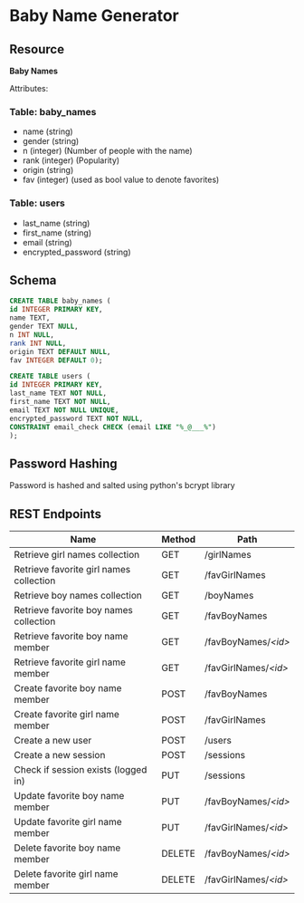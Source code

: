 # Baby Name Generator

## Resource

**Baby Names**

Attributes:

### Table: baby_names 
* name (string)
* gender (string)
* n (integer) (Number of people with the name)
* rank (integer) (Popularity)
* origin (string)
* fav (integer) (used as bool value to denote favorites)

### Table: users
* last_name (string)
* first_name (string)
* email (string)
* encrypted_password (string)

## Schema

```sql
CREATE TABLE baby_names (
id INTEGER PRIMARY KEY,
name TEXT,
gender TEXT NULL,
n INT NULL,
rank INT NULL,
origin TEXT DEFAULT NULL,
fav INTEGER DEFAULT 0);
```

```sql
CREATE TABLE users (
id INTEGER PRIMARY KEY,
last_name TEXT NOT NULL,
first_name TEXT NOT NULL,
email TEXT NOT NULL UNIQUE,
encrypted_password TEXT NOT NULL,
CONSTRAINT email_check CHECK (email LIKE "%_@___%")
);
```

## Password Hashing
Password is hashed and salted using python's bcrypt library

## REST Endpoints

Name                           		    	| Method | Path
----------------------------------------|--------|------------------
Retrieve girl names collection 		    | GET    | /girlNames
Retrieve favorite girl names collection | GET    | /favGirlNames
Retrieve boy names collection 		    | GET    | /boyNames
Retrieve favorite boy names collection	| GET    | /favBoyNames
Retrieve favorite boy name member       | GET    | /favBoyNames/*\<id\>*
Retrieve favorite girl name member      | GET    | /favGirlNames/*\<id\>*
Create favorite boy name member         | POST   | /favBoyNames
Create favorite girl name member        | POST   | /favGirlNames
Create a new user				        | POST   | /users
Create a new session			        | POST   | /sessions
Check if session exists (logged in)     | PUT	 | /sessions
Update favorite boy name member         | PUT    | /favBoyNames/*\<id\>*
Update favorite girl name member        | PUT    | /favGirlNames/*\<id\>*
Delete favorite boy name member         | DELETE | /favBoyNames/*\<id\>*
Delete favorite girl name member        | DELETE | /favGirlNames/*\<id\>*
